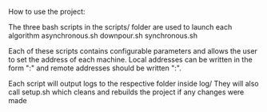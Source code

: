 How to use the project:

   The three bash scripts in the scripts/ folder are used to launch each algorithm
        asynchronous.sh
        downpour.sh
        synchronous.sh

   Each of these scripts contains configurable parameters and allows the user to set the address of each machine.
   Local addresses can be written in the form ":<port>" and remote addresses should be written "<ip>:<port>".

   Each script will output logs to the respective folder inside log/
   They will also call setup.sh which cleans and rebuilds the project if any changes were made
